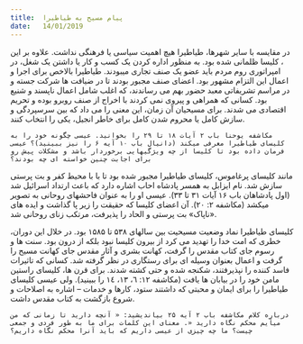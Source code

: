 ```yaml
---
title:  پیام مسیح به طیاطیرا
date:   14/01/2019
---
```


در مقایسه با سایر شهرها، طیاطیرا هیچ اهمیت سیاسی یا فرهنگی نداشت. علاوه بر این ، کلیسا ظلمانی شده بود. به منظور اداره کردن یک کسب و کار یا داشتن یک شغل، در امپراتوری روم مردم باید عضو یک صنف تجاری میبودند. طیاطیرا بالاخص برای اجرا و اعمال این التزام مشهور بود. اعضای صنف مجبور بودند تا در ضیافت ها شرکت جسته و در مراسم تشریفاتی معبد حضور بهم می رساندند، که اغلب شامل اعمال ناپسند و شنیع بود.  کسانی که همراهی و پیروی نمی کردند با اخراج از صنف روبرو بوده و تحریم اقتصادی می شدند. برای مسیحیان آن زمان، این معنی را می داد که بین سرسپردگی و سازش کامل یا محروم شدن کامل برای خاطر انجیل، یکی را انتخاب کنند. 

`مکاشفه یوحنا باب ۲ آیات ۱۸ تا ۲۹ را بخوانید. عیسی چگونه خود را به کلیسای طیاطیرا معرفی میکند (دانیال باب ۱۰ آیه ۶ را نیز ببینید)؟ عیسی فرمان داده بود تا کلیسا از چه ویژگیهایی برخوردار باشد و مشکلات پیش رو برای اجابت چنین خواسته ای چه بودند؟`

مانند کلیسای پرغاموس، کلیسای طیاطیرا مجبور شده بود تا با با محیط کفر و بت پرستی سازش شد. نام ایزابل به همسر پادشاه احاب اشاره دارد که باعث ارتداد اسرائیل شد (اول پادشاهان باب ۱۶ آیات ۳۱ تا ۳۳). عیسی او را به عنوان فاحشهای روحانی به تصویر میکشد (مکاشفه ۲: ۲۰). آن اعضای کلیسا که حقیقت را زیر پا گذاشت و ایده های «ناپاک» بت پرستی و الحاد را پذیرفت، مرتکب زنای روحانی شد. 

کلیسای طیاطیرا نماد وضعیت مسیحیت بین سالهای ۵۳۸ تا ١۵۸۵ بود. در خلال این دوران، خطری که امت خدا را تهدید می کرد از بیرون کلیسا نبود بلکه از درون بود. سنت ها و رسوم جای کتاب مقدس را گرفت، کهانت بشری و آثار مقدس جای کهانت مسیح را گرفت و اعمال بعنوان وسیله ای برای رستگاری در نظر گرفته شد. کسانی که تاثیرات فاسد کننده را نپذیرفتند، شکنجه شده و حتی کشته شدند. برای قرن ها، کلیسای راستین مامن خود را در بیابان ها یافت (مکاشفه ١۲: ٦، ١۳، ١٤ را ببینید). ولی عیسی کلیسای طیاطیرا را برای ایمان و محبتی که داشتند ستود، کارها و خدمات – اشاره به اصلاحات و شروع بازگشت به کتاب مقدس داشت. 

`درباره کلام مکاشفه باب ۲ آیه ۲۵ بیاندیشید: « آنچه دارید تا زمانی که من میآیم محکم نگاه دارید «. معنای این کلمات برای ما به طور فردی و جمعی چیست؟ ما چه چیزی از عیسی داریم که باید آنرا محکم نگاه داریم؟`